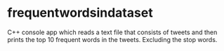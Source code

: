 # frequentwordsindataset
C++ console app which reads a text file that consists of tweets and then prints the top 10 frequent words in the tweets. Excluding the stop words.
